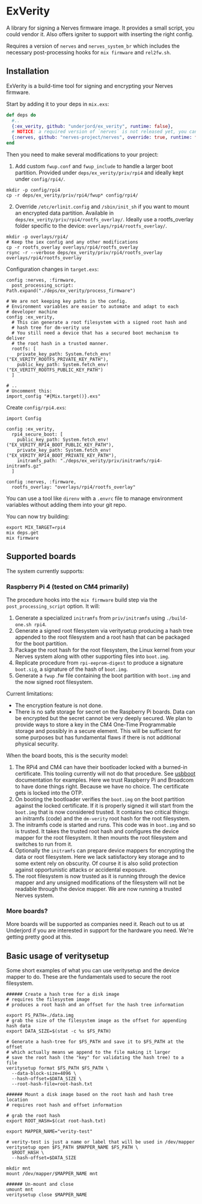 # ExVerity

A library for signing a Nerves firmware image. It provides a small script, you
could vendor it. Also offers igniter to support with inserting the right config.

Requires a version of `nerves` and `nerves_system_br` which includes the
necessary post-processing hooks for `mix firmware` and `rel2fw.sh`.

## Installation

ExVerity is a build-time tool for signing and encrypting your Nerves firmware.

Start by adding it to your deps in `mix.exs`:

```elixir
def deps do
  #..
  {:ex_verity, github: "underjord/ex_verity", runtime: false},
  # NOTICE: a required version of `nerves` is not released yet, you can use
  {:nerves, github: "nerves-project/nerves", override: true, runtime: false}
end
```

Then you need to make several modifications to your project:

1. Add custom `fwup.conf` and `fwup_include` to handle a larger boot
  partition. Provided under `deps/ex_verity/priv/rpi4` and ideally
  kept under `config/rpi4/`.

```
mkdir -p config/rpi4
cp -r deps/ex_verity/priv/rpi4/fwup* config/rpi4/
```

2. Override `/etc/erlinit.config` and `/sbin/init_sh` if you want to mount an encrypted data partition. Available in `deps/ex_verity/priv/rpi4/rootfs_overlay/`. Ideally use a rootfs_overlay folder specific to the device: `overlays/rpi4/rootfs_overlay/`.

```
mkdir -p overlays/rpi4/
# Keep the iex config and any other modifications
cp -r rootfs_overlay overlays/rpi4/rootfs_overlay
rsync -r --verbose deps/ex_verity/priv/rpi4/rootfs_overlay overlays/rpi4/rootfs_overlay
```

Configuration changes in `target.exs`:

```
config :nerves, :firmware,
  post_processing_script: Path.expand("./deps/ex_verity/process_firmware")

# We are not keeping key paths in the config. 
# Environment variables are easier to automate and adapt to each
# developer machine
config :ex_verity,
  # This can generate a root filesystem with a signed root hash and
  # hash tree for dm-verity use
  # You still need a device that has a secured boot mechanism to deliver
  # the root hash in a trusted manner.
  rootfs: [
    private_key_path: System.fetch_env!("EX_VERITY_ROOTFS_PRIVATE_KEY_PATH"),
    public_key_path: System.fetch_env!("EX_VERITY_ROOTFS_PUBLIC_KEY_PATH")
  ]

# ..
# Uncomment this:
import_config "#{Mix.target()}.exs"
```

Create `config/rpi4.exs`:

```
import Config

config :ex_verity,
  rpi4_secure_boot: [
    public_key_path: System.fetch_env!("EX_VERITY_RPI4_BOOT_PUBLIC_KEY_PATH"),
    private_key_path: System.fetch_env!("EX_VERITY_RPI4_BOOT_PRIVATE_KEY_PATH"),
    initramfs_path: "./deps/ex_verity/priv/initramfs/rpi4-initramfs.gz"
  ]

config :nerves, :firmware,
  rootfs_overlay: "overlays/rpi4/rootfs_overlay"
```

You can use a tool like `direnv` with a `.envrc` file to manage
environment variables without adding them into your git repo.

You can now try building:

```
export MIX_TARGET=rpi4
mix deps.get
mix firmware
```

## Supported boards

The system currently supports:

### Raspberry Pi 4 (tested on CM4 primarily)

The procedure hooks into the `mix firmware` build step via the `post_processing_script` option. It will:

1. Generate a specialized `initramfs` from `priv/initramfs` using `./build-one.sh rpi4`.
2. Generate a signed root filesystem via veritysetup producing a hash tree
   appended to the root filesystem and a root hash that can be packaged
   for the boot partition.
3. Package the root hash for the root filesystem, the Linux kernel
   from your Nerves system along with other supporting files into
   `boot.img`.
4. Replicate procedure from `rpi-eeprom-digest` to produce a 
   signature `boot.sig`, a signature of the hash of `boot.img`.
5. Generate a `fwup` .fw file containing the boot partition with
   `boot.img` and the now signed root filesystem.

Current limitations:

- The encryption feature is not done.
- There is no safe storage for secret on the Raspberry Pi boards. 
  Data can be encrypted but the secret cannot be very deeply secured.
  We plan to provide ways to store a key in the CM4 One-Time
  Programmable storage and possibly in a secure element. This will be
  sufficient for some purposes but has fundamental flaws if there is
  not additional physical security.

When the board boots, this is the security model:

1. The RPi4 and CM4 can have their bootloader locked with a burned-in
   certificate. This tooling currently will not do that procedure.
   See [usbboot](https://github.com/raspberrypi/usbboot) documentation
   for examples. Here we trust Raspberry Pi and Broadcom to have done
   things right. Because we have no choice. The certificate gets is
   locked into the OTP.
2. On booting the bootloader verifies the `boot.img` on the boot
   partition against the locked certificate. If it is properly
   signed it will start from the `boot.img` that is now considered
   trusted. It contains two critical things: an initramfs (code) and
   the `dm-verity` root hash for the root filesystem.
3. The initramfs code is started and runs. This code was in
   `boot.img` and so is trusted. It takes the trusted root hash and
   configures the device mapper for the root filesystem. It then
   mounts the root filesystem and switches to run from it.
4. Optionally the `initramfs` can prepare device mappers for
   encrypting the data or root filesystem. Here we lack satisfactory
   key storage and to some extent rely on obscurity. Of course it is
   also solid protection against opportunistic attacks or accidental
   exposure.
5. The root filesystem is now trusted as it is running through the
   device mapper and any unsigned modifications of the filesystem will
   not be readable through the device mapper. We are now running a
   trusted Nerves system.

### More boards?

More boards will be supported as companies need it. Reach out to us at Underjord if you are interested in support for the hardware you need. We're getting pretty good at this.

## Basic usage of veritysetup

Some short examples of what you can use veritysetup and the device
mapper to do. These are the fundamentals used to secure the root
filesystem.

```
###### Create a hash tree for a disk image
# requires the filesystem image
# produces a root hash and an offset for the hash tree information

export FS_PATH=./data.img
# grab the size of the filesystem image as the offset for appending hash data
export DATA_SIZE=$(stat -c %s $FS_PATH)

# Generate a hash-tree for $FS_PATH and save it to $FS_PATH at the offset
# which actually means we append to the file making it larger
# save the root hash (the "key" for validating the hash tree) to a file
veritysetup format $FS_PATH $FS_PATH \
  --data-block-size=4096 \
  --hash-offset=$DATA_SIZE \
  --root-hash-file=root-hash.txt

###### Mount a disk image based on the root hash and hash tree location
# requires root hash and offset information

# grab the root hash
export ROOT_HASH=$(cat root-hash.txt)

export MAPPER_NAME="verity-test"

# verity-test is just a name or label that will be used in /dev/mapper
veritysetup open $FS_PATH $MAPPER_NAME $FS_PATH \
  $ROOT_HASH \
  --hash-offset=$DATA_SIZE

mkdir mnt
mount /dev/mapper/$MAPPER_NAME mnt

###### Un-mount and close
umount mnt
veritysetup close $MAPPER_NAME
```